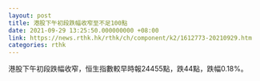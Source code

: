 ```yaml
---
layout: post
title: 港股下午初段跌幅收窄至不足100點
date: 2021-09-29 13:25:50.000000000 +08:00
link: https://news.rthk.hk/rthk/ch/component/k2/1612773-20210929.htm
categories: rthk
---
```


港股下午初段跌幅收窄，恒生指數較早時報24455點，跌44點，跌幅0.18%。
